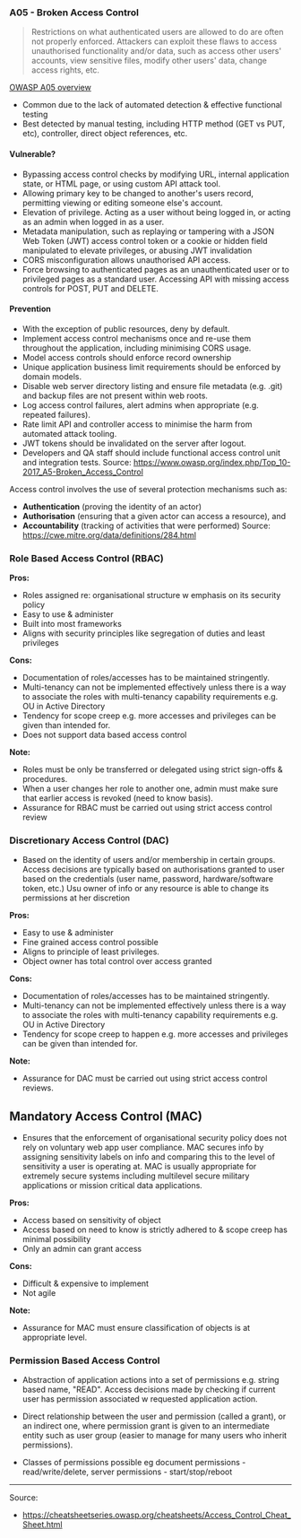 ### A05 - Broken Access Control
>Restrictions on what authenticated users are allowed to do are often not properly enforced. Attackers can exploit these flaws to access unauthorised functionality and/or data, such as access other users' accounts, view sensitive files, modify other users' data, change access rights, etc.

[OWASP A05 overview](https://www.owasp.org/index.php/Top_10-2017_A5-Broken_Access_Control)

- Common due to the lack of automated detection & effective functional testing
- Best detected by manual testing, including HTTP method (GET vs PUT, etc), controller, direct object references, etc.

#### Vulnerable?
- Bypassing access control checks by modifying URL, internal application state, or HTML page, or using custom API attack tool.
- Allowing primary key to be changed to another's users record, permitting viewing or editing someone else's account.
- Elevation of privilege. Acting as a user without being logged in, or acting as an admin when logged in as a user.
- Metadata manipulation, such as replaying or tampering with a JSON Web Token (JWT) access control token or a cookie or hidden field manipulated to elevate privileges, or abusing JWT invalidation
- CORS misconfiguration allows unauthorised API access.
- Force browsing to authenticated pages as an unauthenticated user or to privileged pages as a standard user. Accessing API with missing access controls for POST, PUT and DELETE.

#### Prevention
- With the exception of public resources, deny by default.
- Implement access control mechanisms once and re-use them throughout the application, including minimising CORS usage.
- Model access controls should enforce record ownership
- Unique application business limit requirements should be enforced by domain models.
- Disable web server directory listing and ensure file metadata (e.g. .git) and backup files are not present within web roots.
- Log access control failures, alert admins when appropriate (e.g. repeated failures).
- Rate limit API and controller access to minimise the harm from automated attack tooling.
- JWT tokens should be invalidated on the server after logout.
- Developers and QA staff should include functional access control unit and integration tests.
Source: https://www.owasp.org/index.php/Top_10-2017_A5-Broken_Access_Control

Access control involves the use of several protection mechanisms such as:
- **Authentication** (proving the identity of an actor)
- **Authorisation** (ensuring that a given actor can access a resource), and
- **Accountability** (tracking of activities that were performed)
Source: https://cwe.mitre.org/data/definitions/284.html


### Role Based Access Control (RBAC)
**Pros:**
- Roles assigned re: organisational structure w emphasis on its security policy
- Easy to use & administer
- Built into most frameworks
- Aligns with security principles like segregation of duties and least privileges

**Cons:**
- Documentation of roles/accesses has to be maintained stringently.
- Multi-tenancy can not be implemented effectively unless there is a way to associate the roles with multi-tenancy capability requirements e.g. OU in Active Directory
- Tendency for scope creep e.g. more accesses and privileges can be given than intended for.
- Does not support data based access control

**Note:**
- Roles must be only be transferred or delegated using strict sign-offs & procedures.
- When a user changes her role to another one, admin must make sure that earlier access is revoked (need to know basis).
- Assurance for RBAC must be carried out using strict access control review

### Discretionary Access Control (DAC)
- Based on the identity of users and/or membership in certain groups. Access decisions are typically based on authorisations granted to user based on the credentials (user name, password, hardware/software token, etc.) Usu owner of info or any resource is able to change its permissions at her discretion

**Pros:**
- Easy to use & administer
- Fine grained access control possible
- Aligns to principle of least privileges.
- Object owner has total control over access granted

**Cons:**
- Documentation of roles/accesses has to be maintained stringently.
- Multi-tenancy can not be implemented effectively unless there is a way to associate the roles with multi-tenancy capability requirements e.g. OU in Active Directory
- Tendency for scope creep to happen e.g. more accesses and privileges can be given than intended for.

**Note:**
- Assurance for DAC must be carried out using strict access control reviews.

## Mandatory Access Control (MAC)
- Ensures that the enforcement of organisational security policy does not rely on voluntary web app user compliance. MAC secures info by assigning sensitivity labels on info and comparing this to the level of sensitivity a user is operating at. MAC is usually appropriate for extremely secure systems including multilevel secure military applications or mission critical data applications.

**Pros:**
- Access based on sensitivity of object
- Access based on need to know is strictly adhered to & scope creep has minimal possibility
- Only an admin can grant access

**Cons:**
- Difficult & expensive to implement
- Not agile

**Note:**
- Assurance for MAC must ensure classification of objects is at appropriate level.

### Permission Based Access Control
- Abstraction of application actions into a set of permissions e.g. string based name, "READ". Access decisions made by checking if current user has permission associated w requested application action.

- Direct relationship between the user and permission (called a grant), or an indirect one, where permission grant is given to an intermediate entity such as user group (easier to manage for many users who inherit permissions).
- Classes of permissions possible eg document permissions - read/write/delete, server permissions - start/stop/reboot

___
Source:
- https://cheatsheetseries.owasp.org/cheatsheets/Access_Control_Cheat_Sheet.html
